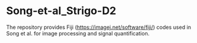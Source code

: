 # Song-et-al_Strigo-D2
The repository provides Fiji (https://imagej.net/software/fiji/) codes used in Song et al. for image processing and signal quantification. 
